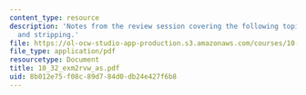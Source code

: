 ```yaml
---
content_type: resource
description: 'Notes from the review session covering the following topics: adsorption
  and stripping.'
file: https://ol-ocw-studio-app-production.s3.amazonaws.com/courses/10-32-separation-processes-spring-2005/8b012e75f08c89d784d0db24e427f6b8_10_32_exm2rvw_as.pdf
file_type: application/pdf
resourcetype: Document
title: 10_32_exm2rvw_as.pdf
uid: 8b012e75-f08c-89d7-84d0-db24e427f6b8
---
```

